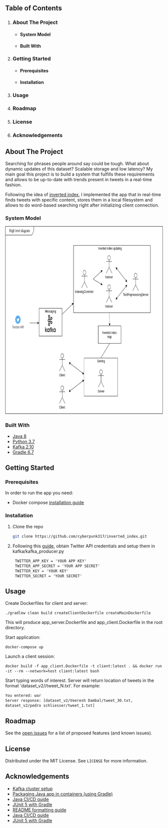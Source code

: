 
<!-- TABLE OF CONTENTS -->
  <h2>Table of Contents</h2>
  <ol>
    <li>
      <h3>About The Project</h3>
      <ul>
        <li><h4>System Model</h4></li>
        <li><h4>Built With</h4></li>
      </ul>
    </li>
    <li>
      <h3>Getting Started</h3>
      <ul>
        <li><h4>Prerequisites</h4></li>
        <li><h4>Installation</h4></li>
      </ul>
    </li>
    <li><h3>Usage</h3></li>
    <li><h3>Roadmap</h3></li>
    <li><h3>License</h3></li>
    <li><h3>Acknowledgements</h3></li>
  </ol>



<!-- ABOUT THE PROJECT -->
## About The Project

Searching for phrases people around say could be tough. What about dynamic updates of this dataset?
Scalable storage and low latency? My main goal  this project is to build a system that fulfills these requirements 
and allows to be up-to-date with trends present in tweets in a real-time fashion.

Following the idea of [inverted index](https://en.wikipedia.org/wiki/Inverted_index), I implemented the app 
that in real-time finds tweets with specific content, stores them in a local filesystem and allows to do word-based 
searching right after initializing client connection.

### System Model

<a href="https://github.com/cyberpunk317/inverted_index">
 <img src="images/highLevelSystemModel.png" alt="SystemModel" width="800" height="600">
</a>

### Built With

* [Java 8](https://en.wikipedia.org/wiki/Java_version_history)
* [Python 3.7](https://www.python.org/downloads/release/python-373/)
* [Kafka 2.10](https://kafka.apache.org)
* [Gradle 6.7](https://gradle.org/)



<!-- GETTING STARTED -->
## Getting Started

### Prerequisites

In order to run the app you need: 
* Docker compose [installation guide](https://docs.docker.com/compose/install/)

### Installation

1. Clone the repo
   ```sh
   git clone https://github.com/cyberpunk317/inverted_index.git
   ```
2. Following this [guide](https://developer.twitter.com/en/docs/twitter-api/getting-started/getting-access-to-the-twitter-api),
   obtain Twitter API credentials and setup them in kafka/kafka_producer.py
   ```JS
    TWITTER_APP_KEY = 'YOUR APP KEY'
    TWITTER_APP_SECRET = 'YOUR APP SECRET'
    TWITTER_KEY = 'YOUR KEY'
    TWITTER_SECRET = 'YOUR SECRET'
   ```

<!-- USAGE EXAMPLES -->
## Usage

Create Dockerfiles for client and server:
```
./gradlew clean build createClientDockerfile createMainDockerfile
```
This will produce app_server.Dockerfile and app_client.Dockerfile in the root directory.

Start application:
```
docker-compose up
```
Launch a client session:
```
docker build -f app_client.Dockerfile -t client:latest . && docker run -it --rm --network=host client:latest bash
```
Start typing words of interest.
Server will return location of tweets in the format 'dataset_v2/<username>/tweet_N.txt'. For example:
```
You entered: war
Server response: [dataset_v2/Veeresh Dambal/tweet_30.txt, dataset_v2/pedro schliesser/tweet_1.txt]
```


<!-- ROADMAP -->
## Roadmap

See the [open issues](https://github.com/cyberpunk317/inverted_index/issues) for a list of proposed features (and known issues).


<!-- LICENSE -->
## License

Distributed under the MIT License. See `LICENSE` for more information.


<!-- ACKNOWLEDGEMENTS -->
## Acknowledgements
* [Kafka cluster setup](https://github.com/wurstmeister/kafka-docker#kafka-docker)
* [Packaging Java app in containers (using Gradle)](https://bmuschko.github.io/gradle-docker-plugin/)
* [Java CI/CD guide](https://habr.com/ru/company/jugru/blog/505994/)
* [JUnit 5 with Gradle](https://docs.gradle.org/current/userguide/java_testing.html)
* [README formatting guide](https://github.com/othneildrew/Best-README-Template)
* [Java CI/CD guide](https://habr.com/ru/company/jugru/blog/505994/)
* [JUnit 5 with Gradle](https://docs.gradle.org/current/userguide/java_testing.html)
